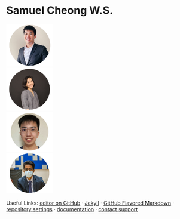 # Samuel Cheong W.S.

<div class="row">
  <div class="column">
    <img src="glendon.png" alt="glendon" style="width:25%">
  </div>
  <div class="column">
    <img src="christabelle.png" alt="christabelle" style="width:25%">
  </div>
  <div class="column">
    <img src="choon.png" alt="choon" style="width:25%">
  </div>  
  <div class="column">
    <img src="jishnu.png" alt="jishnu" style="width:25%">
  </div>
</div>






<!---

# Samuel Cheong W.S.

Undergraduate Student in National University of Singapore

I am an aspiring programmer, interested to automate tasks to improve our quality of life.

## Education

###National University of Singapore
Bachelor of Computing (Hons)
Computer Sciences Courses


###Hwa Chong Institution
IP Programme


-->





Useful Links:  [editor on GitHub](https://github.com/samuelcheongws/Github-website/edit/main/README.md) · [Jekyll](https://jekyllrb.com/) · [GitHub Flavored Markdown](https://guides.github.com/features/mastering-markdown/) · [repository settings](https://github.com/samuelcheongws/Github-website/settings/pages) · [documentation](https://docs.github.com/categories/github-pages-basics/) · [contact support](https://support.github.com/contact)
